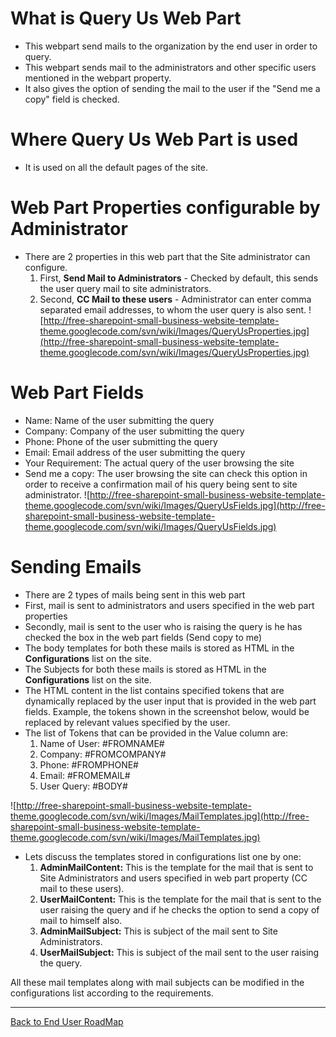 # What is Query Us Web Part #

  * This webpart send mails to the organization by the end user in order to query.
  * This webpart sends mail to the administrators and other specific users mentioned in the webpart property.
  * It also gives the option of sending the mail to the user if the "Send me a copy" field is checked.

# Where Query Us Web Part is used #
  * It is used on all the default pages of the site.

# Web Part Properties configurable by Administrator #

  * There are 2 properties in this web part that the Site administrator can configure.
    1. First, **Send Mail to Administrators** - Checked by default, this sends the user query mail to site administrators.
    1. Second, **CC Mail to these users** - Administrator can enter comma separated email addresses, to whom the user query is also sent.
![http://free-sharepoint-small-business-website-template-theme.googlecode.com/svn/wiki/Images/QueryUsProperties.jpg](http://free-sharepoint-small-business-website-template-theme.googlecode.com/svn/wiki/Images/QueryUsProperties.jpg)

# Web Part Fields #

  * Name: Name of the user submitting the query
  * Company: Company of the user submitting the query
  * Phone: Phone of the user submitting the query
  * Email: Email address of the user submitting the query
  * Your Requirement: The actual query of the user browsing the site
  * Send me a copy: The user browsing the site can check this option in order to receive a confirmation mail of his query being sent to site administrator.
![http://free-sharepoint-small-business-website-template-theme.googlecode.com/svn/wiki/Images/QueryUsFields.jpg](http://free-sharepoint-small-business-website-template-theme.googlecode.com/svn/wiki/Images/QueryUsFields.jpg)

# Sending Emails #

  * There are 2 types of mails being sent in this web part
  * First, mail is sent to administrators and users specified in the web part properties
  * Secondly, mail is sent to the user who is raising the query is he has checked the box in the web part fields (Send copy to me)
  * The body templates for both these mails is stored as HTML in the **Configurations** list on the site.
  * The Subjects for both these mails is stored as HTML in the **Configurations** list on the site.
  * The HTML content in the list contains specified tokens that are dynamically replaced by the user input that is provided in the web part fields. Example, the tokens shown in the screenshot below, would be replaced by relevant values specified by the user.
  * The list of Tokens that can be provided in the Value column are:
    1. Name of User: #FROMNAME#
    1. Company: #FROMCOMPANY#
    1. Phone: #FROMPHONE#
    1. Email: #FROMEMAIL#
    1. User Query: #BODY#

![http://free-sharepoint-small-business-website-template-theme.googlecode.com/svn/wiki/Images/MailTemplates.jpg](http://free-sharepoint-small-business-website-template-theme.googlecode.com/svn/wiki/Images/MailTemplates.jpg)

  * Lets discuss the templates stored in configurations list one by one:
    1. **AdminMailContent:** This is the template for the mail that is sent to Site Administrators and users specified in web part property (CC mail to these users).
    1. **UserMailContent:** This is the template for the mail that is sent to the user raising the query and if he checks the option to send a copy of mail to himself also.
    1. **AdminMailSubject:** This is subject of the mail sent to Site Administrators.
    1. **UserMailSubject:** This is subject of the mail sent to the user raising the query.

All these mail templates along with mail subjects can be modified in the configurations list according to the requirements.

---

[Back to End User RoadMap](http://code.google.com/p/free-sharepoint-small-business-website-template-theme/wiki/EndUserRoadMap)